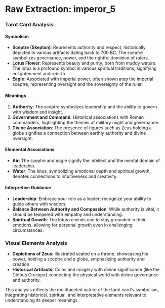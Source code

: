 # Raw Extraction: imperor_5

### Tarot Card Analysis

#### Symbolism
- **Sceptre (Skepton)**: Represents authority and respect, historically depicted in various artifacts dating back to 700 BC. The sceptre symbolizes governance, power, and the rightful dominion of rulers.
- **Lotus Flower**: Represents beauty and purity, born from muddy waters. The lotus is a profound symbol in various spiritual traditions, signifying enlightenment and rebirth.
- **Eagle**: Associated with imperial power, often shown atop the imperial sceptre, representing oversight and the sovereignty of the ruler.

#### Meanings
1. **Authority**: The sceptre symbolizes leadership and the ability to govern with wisdom and insight.
2. **Government and Command**: Historical associations with Roman commanders, highlighting the themes of military might and governance.
3. **Divine Association**: The presence of figures such as Zeus holding a globe signifies a connection between earthly authority and divine oversight.

#### Elemental Associations
- **Air**: The sceptre and eagle signify the intellect and the mental domain of leadership.
- **Water**: The lotus, symbolizing emotional depth and spiritual growth, denotes connections to intuitiveness and creativity.

#### Interpretive Guidance
- **Leadership**: Embrace your role as a leader; recognize your ability to guide others with wisdom.
- **Balance Between Authority and Compassion**: While authority is vital, it should be tempered with empathy and understanding.
- **Spiritual Growth**: The lotus reminds one to stay grounded in their emotions, allowing for personal growth even in challenging circumstances.

### Visual Elements Analysis
- **Depictions of Zeus**: Illustrated seated on a throne, showcasing his power, holding a sceptre and a globe, emphasizing authority and creation.
- **Historical Artifacts**: Coins and imagery with divine significance (like the Globus Cruciger) connecting the physical world with divine governance and authority.

This analysis reflects the multifaceted nature of the tarot card's symbolism, integrating historical, spiritual, and interpretative elements relevant to understanding its deeper meanings.